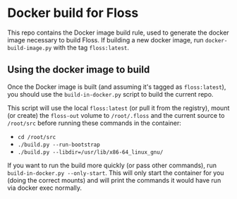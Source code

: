# Docker build for Floss

This repo contains the Docker image build rule, used to generate the docker
image necessary to build Floss. If building a new docker image, run
`docker-build-image.py` with the tag `floss:latest`.

## Using the docker image to build

Once the Docker image is built (and assuming it's tagged as `floss:latest`), you
should use the `build-in-docker.py` script to build the current repo.

This script will use the local `floss:latest` (or pull it from the registry),
mount (or create) the `floss-out` volume to `/root/.floss` and the current
source to `/root/src` before running these commands in the container:

* `cd /root/src`
* `./build.py --run-bootstrap`
* `./build.py --libdir=/usr/lib/x86-64_linux_gnu/`

If you want to run the build more quickly (or pass other commands), run
`build-in-docker.py --only-start`. This will only start the container for you
(doing the correct mounts) and will print the commands it would have run via
docker exec normally.
